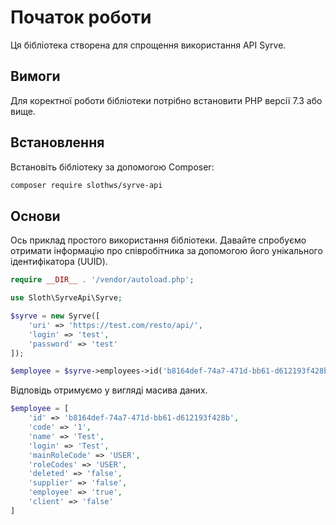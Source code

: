 # Початок роботи
Ця бібліотека створена для спрощення використання API Syrve.

## Вимоги

Для коректної роботи бібліотеки потрібно встановити PHP версії 7.3 або вище.

## Встановлення
Встановіть бібліотеку за допомогою Composer:
```bash
composer require slothws/syrve-api
```
## Основи
Ось приклад простого використання бібліотеки. Давайте спробуємо отримати інформацію про співробітника за допомогою його унікального ідентифікатора (UUID).
```php
require __DIR__ . '/vendor/autoload.php';

use Sloth\SyrveApi\Syrve;

$syrve = new Syrve([
    'uri' => 'https://test.com/resto/api/',
    'login' => 'test',
    'password' => 'test'
]);

$employee = $syrve->employees->id('b8164def-74a7-471d-bb61-d612193f428b');
```
Відповідь отримуємо у вигляді масива даних.
```php
$employee = [
    'id' => 'b8164def-74a7-471d-bb61-d612193f428b',
    'code' => '1',
    'name' => 'Test',
    'login' => 'Test',
    'mainRoleCode' => 'USER',
    'roleCodes' => 'USER',
    'deleted' => 'false',
    'supplier' => 'false',
    'employee' => 'true',
    'client' => 'false'
]
```